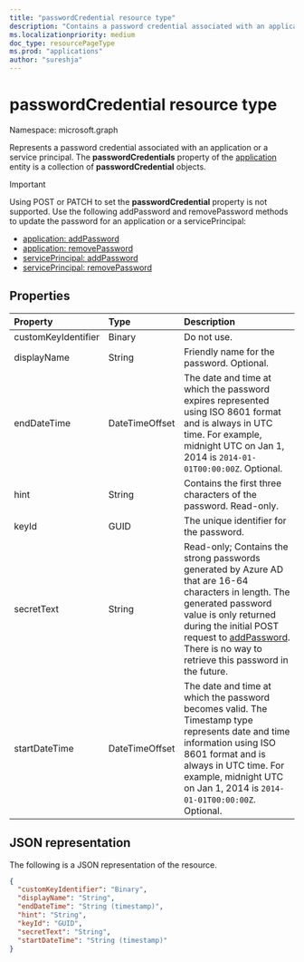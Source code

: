 ```yaml
---
title: "passwordCredential resource type"
description: "Contains a password credential associated with an application or a service principal."
ms.localizationpriority: medium
doc_type: resourcePageType
ms.prod: "applications"
author: "sureshja"
---
```


# passwordCredential resource type

Namespace: microsoft.graph

Represents a password credential associated with an application or a service principal. The **passwordCredentials** property of the [application](application.md) <!--and [servicePrincipal](serviceprincipal.md) entitites--> entity is a collection of **passwordCredential** objects.

> [!IMPORTANT]
> Using POST or PATCH to set the **passwordCredential** property is not supported. Use the following addPassword and removePassword methods to update the password for an application or a servicePrincipal:
>
> - [application: addPassword](../api/application-addpassword.md)
> - [application: removePassword](../api/application-removepassword.md)
> - [servicePrincipal: addPassword](../api/serviceprincipal-addpassword.md)
> - [servicePrincipal: removePassword](../api/serviceprincipal-removepassword.md)

## Properties
| Property	   | Type	|Description|
|:---------------|:--------|:----------|
| customKeyIdentifier | Binary | Do not use. |
| displayName | String | Friendly name for the password. Optional. |
| endDateTime | DateTimeOffset | The date and time at which the password expires represented using ISO 8601 format and is always in UTC time. For example, midnight UTC on Jan 1, 2014 is `2014-01-01T00:00:00Z`. Optional. |
| hint | String | Contains the first three characters of the password. Read-only. |
| keyId | GUID | The unique identifier for the password. |
| secretText | String | Read-only; Contains the strong passwords generated by Azure AD that are 16-64 characters in length. The generated password value is only returned during the initial POST request to [addPassword](../api/application-addpassword.md). There is no way to retrieve this password in the future. |
| startDateTime | DateTimeOffset | The date and time at which the password becomes valid. The Timestamp type represents date and time information using ISO 8601 format and is always in UTC time. For example, midnight UTC on Jan 1, 2014 is `2014-01-01T00:00:00Z`. Optional. |

<!-- uuid: 8fcb5dbc-d5aa-4681-8e31-b001d5168d79
2015-10-25 14:57:30 UTC -->
<!--
{
  "type": "#page.annotation",
  "description": "passwordCredential resource",
  "keywords": "",
  "section": "documentation",
  "tocPath": "",
  "suppressions": []
}
-->


## JSON representation

The following is a JSON representation of the resource.

<!-- {
  "blockType": "resource",
  "optionalProperties": [

  ],
  "@odata.type": "microsoft.graph.passwordCredential",
  "baseType": null
}-->

```json
{
  "customKeyIdentifier": "Binary",
  "displayName": "String",
  "endDateTime": "String (timestamp)",
  "hint": "String",
  "keyId": "GUID",
  "secretText": "String",
  "startDateTime": "String (timestamp)"
}
```

<!-- uuid: 16cd6b66-4b1a-43a1-adaf-3a886856ed98
2019-02-04 14:57:30 UTC -->
<!-- {
  "type": "#page.annotation",
  "description": "passwordCredential resource",
  "keywords": "",
  "section": "documentation",
  "tocPath": ""
}-->


